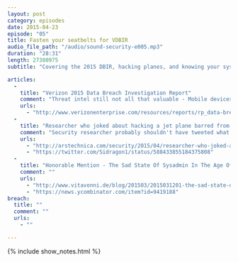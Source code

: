 ```yaml
---
layout: post
category: episodes
date: 2015-04-23
episode: "05"
title: Fasten your seatbelts for VDBIR
audio_file_path: "/audio/sound-security-e005.mp3"
duration: "28:31"
length: 27380975
subtitle: "Covering the 2015 DBIR, hacking planes, and knowing your systems."

articles: 
  - 
    title: "Verizon 2015 Data Breach Investigation Report"
    comment: "Threat intel still not all that valuable - Mobile devices not hugely owned, plus what could you really do with one if you did own it? - 99.9% of the exploited vulnerabilities were compromised more than a year after the CVE was published. - 70-90% (depending on the source and organization) of malware samples are unique to a single organization. - Average cost per record lost was 58¢"
    urls: 
      - "http://www.verizonenterprise.com/resources/reports/rp_data-breachinvestigation-report-2015_en_xg.pdf"
  - 
    title: "Researcher who joked about hacking a jet plane barred from United flight"
    comment: "Security researcher probably shouldn't have tweeted what he did - United overreacted - Security is a feeling and a reality"
    urls: 
      - "http://arstechnica.com/security/2015/04/researcher-who-joked-about-hacking-a-jet-plane-barred-from-united-flight/"
      - "https://twitter.com/Sidragon1/status/588433855184375808"
  - 
    title: "Honorable Mention - The Sad State Of Sysadmin In The Age Of Containers"
    comment: ""
    urls: 
      - "http://www.vitavonni.de/blog/201503/2015031201-the-sad-state-of-sysadmin-in-the-age-of-containers.html"
      - "https://news.ycombinator.com/item?id=9419188"
breach: 
  title: ""
  comment: ""
  urls: 
    - ""

---
```

{% include show_notes.html %}


